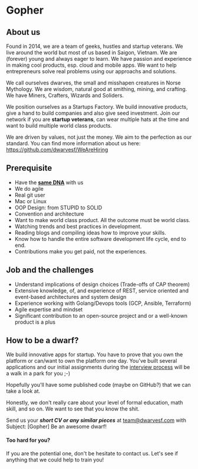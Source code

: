 # Gopher

## About us

Found in 2014, we are a team of geeks, hustles and startup veterans. We live around the world but most of us based in Saigon, Vietnam. We are (forever) young and always eager to learn. We have passion and experience in making cool products, esp. cloud and mobile apps. We want to help entrepreneurs solve real problems using our approachs and solutions.

We call ourselves dwarves, the small and misshapen creatures in Norse Mythology. We are wisdom, natural good at smithing, mining, and crafting. We have Miners, Crafters, Wizards and Soliders.

We position ourselves as a Startups Factory. We build innovative products, give a hand to build companies and also give seed investment. Join our network if you are **startup veterans**, can wear multiple hats at the time and want to build multiple world class products.

We are driven by values, not just the money. We aim to the perfection as our standard. You can find more information about us here: https://github.com/dwarvesf/WeAreHiring

## Prerequisite

- Have the [**same DNA**](https://github.com/dwarvesf/WeAreHiring/blob/master/README.md#our-core-values) with us
- We do agile
- Real git user
- Mac or Linux
- OOP Design: from STUPID to SOLID
- Convention and architecture
- Want to make world class product. All the outcome must be world class.
- Watching trends and best practices in development.
- Reading blogs and compiling ideas how to improve your skills.
- Know how to handle the entire software development life cycle, end to end.
- Contributions make you get paid, not the experiences.

## Job and the challenges

- Understand implications of design choices (Trade-offs of CAP theorem)
- Extensive knowledge, of, and experience of REST, service oriented and event-based architectures and system design
- Experience working with Golang/Devops tools (GCP, Ansible, Terraform) 
- Agile expertise and mindset
- Significant contribution to an open-source project and or a well-known product is a plus

## How to be a dwarf?

We build innovative apps for startup. You have to prove that you own the platform or can/want to own the platform one day. You've built several applications and our initial assignments during the [interview process](https://github.com/dwarvesf/WeAreHiring#hiring-process) will be a walk in a park for you ;-)

Hopefully you'll have some published code (maybe on GitHub?) that we can take a look at.

Honestly, we don't really care about your level of formal education, math skill, and so on. We want to see that you know the shit.

Send us your _**short CV or any similar pieces**_ at team@dwarvesf.com with Subject: [Gopher] Be an awesome dwarf!

#### Too hard for you?
If you are the potential one, don't be hesitate to contact us. Let's see if anything that we could help to train you!

